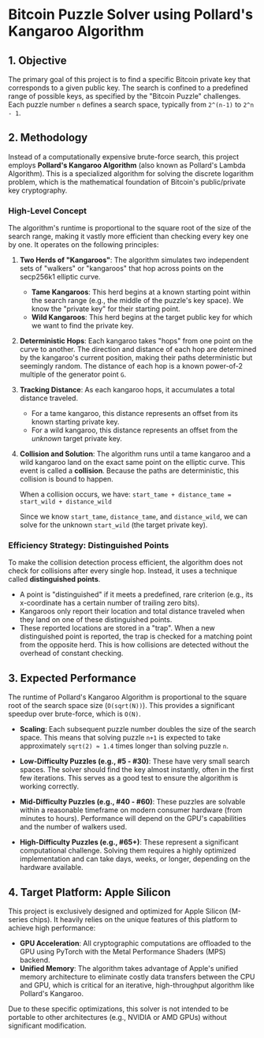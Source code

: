 # Bitcoin Puzzle Solver using Pollard's Kangaroo Algorithm

## 1. Objective

The primary goal of this project is to find a specific Bitcoin private key that corresponds to a given public key. The search is confined to a predefined range of possible keys, as specified by the "Bitcoin Puzzle" challenges. Each puzzle number `n` defines a search space, typically from `2^(n-1)` to `2^n - 1`.

## 2. Methodology

Instead of a computationally expensive brute-force search, this project employs **Pollard's Kangaroo Algorithm** (also known as Pollard's Lambda Algorithm). This is a specialized algorithm for solving the discrete logarithm problem, which is the mathematical foundation of Bitcoin's public/private key cryptography.

### High-Level Concept

The algorithm's runtime is proportional to the square root of the size of the search range, making it vastly more efficient than checking every key one by one. It operates on the following principles:

1.  **Two Herds of "Kangaroos"**: The algorithm simulates two independent sets of "walkers" or "kangaroos" that hop across points on the secp256k1 elliptic curve.
    *   **Tame Kangaroos**: This herd begins at a known starting point within the search range (e.g., the middle of the puzzle's key space). We know the "private key" for their starting point.
    *   **Wild Kangaroos**: This herd begins at the target public key for which we want to find the private key.

2.  **Deterministic Hops**: Each kangaroo takes "hops" from one point on the curve to another. The direction and distance of each hop are determined by the kangaroo's current position, making their paths deterministic but seemingly random. The distance of each hop is a known power-of-2 multiple of the generator point `G`.

3.  **Tracking Distance**: As each kangaroo hops, it accumulates a total distance traveled.
    *   For a tame kangaroo, this distance represents an offset from its known starting private key.
    *   For a wild kangaroo, this distance represents an offset from the *unknown* target private key.

4.  **Collision and Solution**: The algorithm runs until a tame kangaroo and a wild kangaroo land on the exact same point on the elliptic curve. This event is called a **collision**. Because the paths are deterministic, this collision is bound to happen.

    When a collision occurs, we have:
    `start_tame + distance_tame = start_wild + distance_wild`

    Since we know `start_tame`, `distance_tame`, and `distance_wild`, we can solve for the unknown `start_wild` (the target private key).

### Efficiency Strategy: Distinguished Points

To make the collision detection process efficient, the algorithm does not check for collisions after every single hop. Instead, it uses a technique called **distinguished points**.

*   A point is "distinguished" if it meets a predefined, rare criterion (e.g., its x-coordinate has a certain number of trailing zero bits).
*   Kangaroos only report their location and total distance traveled when they land on one of these distinguished points.
*   These reported locations are stored in a "trap". When a new distinguished point is reported, the trap is checked for a matching point from the opposite herd. This is how collisions are detected without the overhead of constant checking.

## 3. Expected Performance

The runtime of Pollard's Kangaroo Algorithm is proportional to the square root of the search space size (`O(sqrt(N))`). This provides a significant speedup over brute-force, which is `O(N)`.

- **Scaling**: Each subsequent puzzle number doubles the size of the search space. This means that solving puzzle `n+1` is expected to take approximately `sqrt(2) ≈ 1.4` times longer than solving puzzle `n`.

- **Low-Difficulty Puzzles (e.g., #5 - #30)**: These have very small search spaces. The solver should find the key almost instantly, often in the first few iterations. This serves as a good test to ensure the algorithm is working correctly.

- **Mid-Difficulty Puzzles (e.g., #40 - #60)**: These puzzles are solvable within a reasonable timeframe on modern consumer hardware (from minutes to hours). Performance will depend on the GPU's capabilities and the number of walkers used.

- **High-Difficulty Puzzles (e.g., #65+)**: These represent a significant computational challenge. Solving them requires a highly optimized implementation and can take days, weeks, or longer, depending on the hardware available.

## 4. Target Platform: Apple Silicon

This project is exclusively designed and optimized for Apple Silicon (M-series chips). It heavily relies on the unique features of this platform to achieve high performance:

-   **GPU Acceleration**: All cryptographic computations are offloaded to the GPU using PyTorch with the Metal Performance Shaders (MPS) backend.
-   **Unified Memory**: The algorithm takes advantage of Apple's unified memory architecture to eliminate costly data transfers between the CPU and GPU, which is critical for an iterative, high-throughput algorithm like Pollard's Kangaroo.

Due to these specific optimizations, this solver is not intended to be portable to other architectures (e.g., NVIDIA or AMD GPUs) without significant modification.
